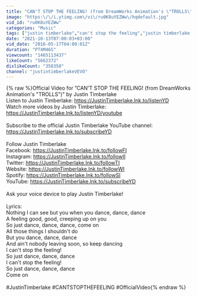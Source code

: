 ```yaml
---
title: "CAN'T STOP THE FEELING! (from DreamWorks Animation's \"TROLLS\") (Official Video)"
image: "https:\/\/i.ytimg.com\/vi\/ru0K8uYEZWw\/hqdefault.jpg"
vid_id: "ru0K8uYEZWw"
categories: "Music"
tags: ["justin timberlake","can't stop the feeling","justin timberlake can't stop the feeling"]
date: "2021-10-13T07:00:03+03:00"
vid_date: "2016-05-17T04:00:01Z"
duration: "PT4M46S"
viewcount: "1465113437"
likeCount: "5662372"
dislikeCount: "358358"
channel: "justintimberlakeVEVO"
---
```

{% raw %}Official Video for ”CAN'T STOP THE FEELING! (from DreamWorks Animation's &quot;TROLLS&quot;)&quot; by Justin Timberlake<br />Listen to Justin Timberlake: <a rel="nofollow" target="blank" href="https://JustinTimberlake.lnk.to/listenYD">https://JustinTimberlake.lnk.to/listenYD</a><br />Watch more videos by Justin Timberlake: <a rel="nofollow" target="blank" href="https://JustinTimberlake.lnk.to/listenYD/youtube">https://JustinTimberlake.lnk.to/listenYD/youtube</a><br /><br />Subscribe to the official Justin Timberlake YouTube channel: <a rel="nofollow" target="blank" href="https://JustinTimberlake.lnk.to/subscribeYD">https://JustinTimberlake.lnk.to/subscribeYD</a><br /><br />Follow Justin Timberlake<br />Facebook: <a rel="nofollow" target="blank" href="https://JustinTimberlake.lnk.to/followFI">https://JustinTimberlake.lnk.to/followFI</a><br />Instagram: <a rel="nofollow" target="blank" href="https://JustinTimberlake.lnk.to/followII">https://JustinTimberlake.lnk.to/followII</a><br />Twitter: <a rel="nofollow" target="blank" href="https://JustinTimberlake.lnk.to/followTI">https://JustinTimberlake.lnk.to/followTI</a><br />Website: <a rel="nofollow" target="blank" href="https://JustinTimberlake.lnk.to/followWI">https://JustinTimberlake.lnk.to/followWI</a><br />Spotify: <a rel="nofollow" target="blank" href="https://JustinTimberlake.lnk.to/followSI">https://JustinTimberlake.lnk.to/followSI</a><br />YouTube: <a rel="nofollow" target="blank" href="https://JustinTimberlake.lnk.to/subscribeYD">https://JustinTimberlake.lnk.to/subscribeYD</a><br /><br />Ask your voice device to play Justin Timberlake!<br /><br />Lyrics:<br />Nothing I can see but you when you dance, dance, dance<br />A feeling good, good, creeping up on you<br />So just dance, dance, dance, come on<br />All those things I shouldn't do<br />But you dance, dance, dance<br />And ain't nobody leaving soon, so keep dancing<br />I can't stop the feeling!<br />So just dance, dance, dance<br />I can't stop the feeling!<br />So just dance, dance, dance<br />Come on<br /><br />#JustinTimberlake #CANTSTOPTHEFEELING #OfficialVideo{% endraw %}

